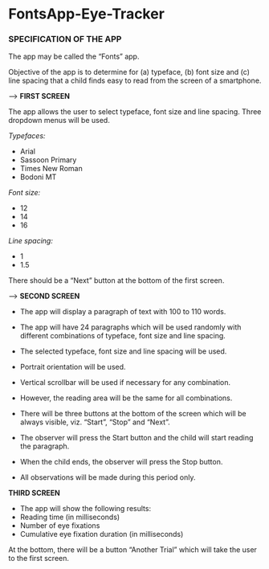 # FontsApp-Eye-Tracker

### SPECIFICATION OF THE APP
 
The app may be called the “Fonts” app.
 
Objective of the app is to determine for 
   (a) typeface, 
   (b) font size and 
   (c) line spacing that a child finds easy to read from the screen of a smartphone.
 
 
--> **FIRST SCREEN**
 
The app allows the user to select typeface, font size and line spacing. Three dropdown menus will be used.
 
*Typefaces:*
- Arial
- Sassoon Primary
- Times New Roman
- Bodoni MT
 
*Font size:*
- 12
- 14
- 16
 
*Line spacing:*
- 1
- 1.5
 
There should be a “Next” button at the bottom of the first screen.
 
 
--> **SECOND SCREEN**
 
 - The app will display a paragraph of text with 100 to 110 words. 
 - The app will have 24 paragraphs which will be used randomly with different combinations of typeface, font size and line spacing.
 
 - The selected typeface, font size and line spacing will be used. 
 - Portrait orientation will be used.
 
 - Vertical scrollbar will be used if necessary for any combination. 
 - However, the reading area will be the same for all combinations.
 
 - There will be three buttons at the bottom of the screen which will be always visible, viz. “Start”, “Stop” and “Next”.
 - The observer will press the Start button and the child will start reading the paragraph. 
 - When the child ends, the observer will press the Stop button. 
 - All observations will be made during this period only.
 
 
 
**THIRD SCREEN**
 
 - The app will show the following results:
 - Reading time (in milliseconds)
 - Number of eye fixations
 - Cumulative eye fixation duration (in milliseconds)
 
At the bottom, there will be a button “Another Trial” which will take the user to the first screen.
 
